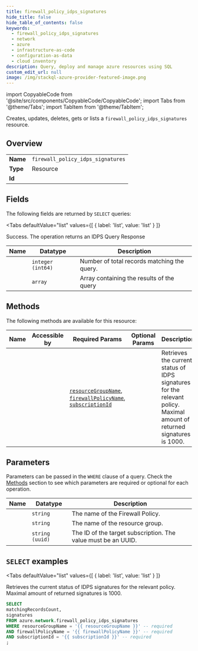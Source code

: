 ```yaml
--- 
title: firewall_policy_idps_signatures
hide_title: false
hide_table_of_contents: false
keywords:
  - firewall_policy_idps_signatures
  - network
  - azure
  - infrastructure-as-code
  - configuration-as-data
  - cloud inventory
description: Query, deploy and manage azure resources using SQL
custom_edit_url: null
image: /img/stackql-azure-provider-featured-image.png
---
```


import CopyableCode from '@site/src/components/CopyableCode/CopyableCode';
import Tabs from '@theme/Tabs';
import TabItem from '@theme/TabItem';

Creates, updates, deletes, gets or lists a <code>firewall_policy_idps_signatures</code> resource.

## Overview
<table><tbody>
<tr><td><b>Name</b></td><td><code>firewall_policy_idps_signatures</code></td></tr>
<tr><td><b>Type</b></td><td>Resource</td></tr>
<tr><td><b>Id</b></td><td><CopyableCode code="azure.network.firewall_policy_idps_signatures" /></td></tr>
</tbody></table>

## Fields

The following fields are returned by `SELECT` queries:

<Tabs
    defaultValue="list"
    values={[
        { label: 'list', value: 'list' }
    ]}
>
<TabItem value="list">

Success. The operation returns an IDPS Query Response

<table>
<thead>
    <tr>
    <th>Name</th>
    <th>Datatype</th>
    <th>Description</th>
    </tr>
</thead>
<tbody>
<tr>
    <td><CopyableCode code="matchingRecordsCount" /></td>
    <td><code>integer (int64)</code></td>
    <td>Number of total records matching the query.</td>
</tr>
<tr>
    <td><CopyableCode code="signatures" /></td>
    <td><code>array</code></td>
    <td>Array containing the results of the query</td>
</tr>
</tbody>
</table>
</TabItem>
</Tabs>

## Methods

The following methods are available for this resource:

<table>
<thead>
    <tr>
    <th>Name</th>
    <th>Accessible by</th>
    <th>Required Params</th>
    <th>Optional Params</th>
    <th>Description</th>
    </tr>
</thead>
<tbody>
<tr>
    <td><a href="#list"><CopyableCode code="list" /></a></td>
    <td><CopyableCode code="select" /></td>
    <td><a href="#parameter-resourceGroupName"><code>resourceGroupName</code></a>, <a href="#parameter-firewallPolicyName"><code>firewallPolicyName</code></a>, <a href="#parameter-subscriptionId"><code>subscriptionId</code></a></td>
    <td></td>
    <td>Retrieves the current status of IDPS signatures for the relevant policy. Maximal amount of returned signatures is 1000.</td>
</tr>
</tbody>
</table>

## Parameters

Parameters can be passed in the `WHERE` clause of a query. Check the [Methods](#methods) section to see which parameters are required or optional for each operation.

<table>
<thead>
    <tr>
    <th>Name</th>
    <th>Datatype</th>
    <th>Description</th>
    </tr>
</thead>
<tbody>
<tr id="parameter-firewallPolicyName">
    <td><CopyableCode code="firewallPolicyName" /></td>
    <td><code>string</code></td>
    <td>The name of the Firewall Policy.</td>
</tr>
<tr id="parameter-resourceGroupName">
    <td><CopyableCode code="resourceGroupName" /></td>
    <td><code>string</code></td>
    <td>The name of the resource group.</td>
</tr>
<tr id="parameter-subscriptionId">
    <td><CopyableCode code="subscriptionId" /></td>
    <td><code>string (uuid)</code></td>
    <td>The ID of the target subscription. The value must be an UUID.</td>
</tr>
</tbody>
</table>

## `SELECT` examples

<Tabs
    defaultValue="list"
    values={[
        { label: 'list', value: 'list' }
    ]}
>
<TabItem value="list">

Retrieves the current status of IDPS signatures for the relevant policy. Maximal amount of returned signatures is 1000.

```sql
SELECT
matchingRecordsCount,
signatures
FROM azure.network.firewall_policy_idps_signatures
WHERE resourceGroupName = '{{ resourceGroupName }}' -- required
AND firewallPolicyName = '{{ firewallPolicyName }}' -- required
AND subscriptionId = '{{ subscriptionId }}' -- required
;
```
</TabItem>
</Tabs>
